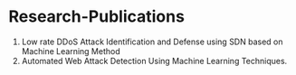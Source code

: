 # Research-Publications
1. Low rate DDoS Attack Identification and Defense using SDN based on
Machine Learning Method
2. Automated Web Attack Detection Using Machine Learning Techniques.
